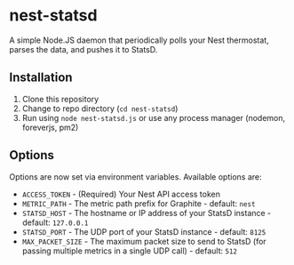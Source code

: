 nest-statsd
===========

A simple Node.JS daemon that periodically polls your Nest thermostat, parses the data, and pushes it to StatsD.


Installation
------------

1. Clone this repository
2. Change to repo directory (`cd nest-statsd`)
3. Run using `node nest-statsd.js` or use any process manager (nodemon, foreverjs, pm2)


Options
-------
Options are now set via environment variables.  Available options are:

 - `ACCESS_TOKEN` - (Required) Your Nest API access token
 - `METRIC_PATH` - The metric path prefix for Graphite - default: `nest`
 - `STATSD_HOST` - The hostname or IP address of your StatsD instance - default: `127.0.0.1`
 - `STATSD_PORT` - The UDP port of your StatsD instance - default: `8125`
 - `MAX_PACKET_SIZE` - The maximum packet size to send to StatsD (for passing multiple metrics in a single UDP call) - default: `512`

